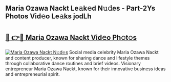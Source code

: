 ## Maria Ozawa Nackt Le𝚊k𝚎d N𝚞𝚍es - Part-2Ys Photos Vid𝚎o Le𝚊ks jodLh

# <h2><a href="http://fb1lnmx.evod.top/?m=Maria+Ozawa+Nackt">🔗 👉🔴 Maria Ozawa Nackt Vid𝚎o Ph𝚘t𝚘s</a></h2>

[![Maria Ozawa Nackt N𝚞d𝚎s](https://i.imgur.com/8V9OHl7.gif)](http://fb1lnmx.evod.top/?m=Maria+Ozawa+Nackt)
Social media celebrity Maria Ozawa Nackt and content producer, known for sharing dance and lifestyle themes through collaborative dance routines and brief videos. Visionary entrepreneur Maria Ozawa Nackt, known for their innovative business ideas and entrepreneurial spirit. 
